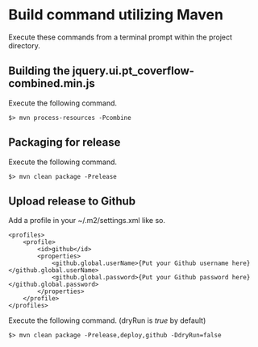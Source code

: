 # Build command utilizing Maven
Execute these commands from a terminal prompt within the project directory.

## Building the jquery.ui.pt_coverflow-combined.min.js
Execute the following command.

    $> mvn process-resources -Pcombine

## Packaging for release
Execute the following command.

    $> mvn clean package -Prelease

## Upload release to Github

Add a profile in your ~/.m2/settings.xml like so.

	<profiles>
        <profile>
            <id>github</id>
            <properties>
	    	    <github.global.userName>{Put your Github username here}</github.global.userName>
		        <github.global.password>{Put your Github password here}</github.global.password>
            </properties>
        </profile>
    </profiles>

Execute the following command. (dryRun is *true* by default)

	$> mvn clean package -Prelease,deploy,github -DdryRun=false